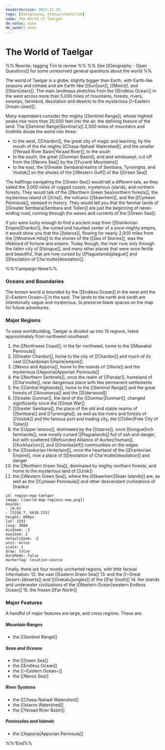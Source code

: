 ```yaml
---
headerVersion: 2023.11.25
tags: [background, status/check/tim]
name: The World of Taelgar
dm_notes: none
dm_owner: none
---
```

# The World of Taelgar

%% Rewrite; tagging Tim to review %%
%% See [[Geography - Open Questions]] for some unresolved general questions about the world %%

The world of Taelgar is a globe, slightly bigger than Earth, with Earth-like seasons and climate and am Earth-like [[Sun|sun]], [[Moon]], and [[Stars|stars]]. The main landmass stretches from the [[Endless Ocean]] in the west across more than 5,000 miles of mountains, forests, rivers, swamps, farmland, desolation and deserts to the mysterious [[~Eastern Ocean~|east]].  

Many mapmakers consider the mighty [[Sentinel Range]], whose highest peaks rise more than 20,000 feet into the air, the defining feature of the land. The [[Sentinel Range|Sentinel's]] 2,500 miles of mountains and foothills divide the world into three: 
* to the west, [[Chardon]], the great city of magic and learning, by the mouth of the the mighty [[Chasa-Nahadi Watershed]], and the smaller [[Yeraad River Basin|Yeraad River]], to the south
* to the south, the great [[Dunmari Basin]], arid and windswept, cut off from the [[Nevos Sea]] by the [[Yuvanti Mountains]]
* to the east, the [[Greater Sembara|realms of Sembara, Tyrwingha, and Vostok]] on the shores of the [[Western Gulf]] of the [[Green Sea]]

The halflings navigating the [[Green Sea]] would tell a different tale, as they sailed the 3,000 miles of rugged coasts, mysterious islands, and northern forests. They would talk of the [[Northern Green Sea|northern forests]], the mysterious island of [[Irrla]], the volcanic [[Skaerhem]], and the [[Cymean Peninsula]], steeped in history. They would tell you that the familiar lands of [[Greater Sembara|Sembara and Tollen]] are just the beginning of never-ending road, running through the waves and currents of the [[Green Sea]].

If you were lucky enough to find a ancient map from [[Drankorian Empire|Drankor]], the ruined and haunted center of a once-mighty empire, it would show you that the [[Istaros]], flowing for nearly 2,000 miles from the [[Mostreve Hills]] to the shores of the [[Sea of Storms]], was the lifeblood of fortune and empire. Today though, the river runs only through the fallen city of [[Isingue]], and many other places that were once fertile and beautiful, that are now cursed by [[Plaguelands|plague]] and [[Desolation of Cha'mutte|desolation]]. 

%%^Campaign:None%%
### Oceans and Boundaries
The known world is bounded by the [[Endless Ocean]] in the west and the [[~Eastern Ocean~]] in the east. The lands to the north and south are intentionally vague and mysterious, to preserve blank spaces on the map for future adventures.
### Major Regions
To ease worldbuilding, Taelgar is divided up into 13 regions, listed approximately from northwest-southeast:

1. the [[Northwest Coast]], in the far northwest, home to the [[Mawakel Peninsula]]
2.  [[Greater Chardon]], home to the city of [[Chardon]] and much of its vast [[Chardonian Empire|empire]]
3.  [[Nevos and Apporia]], home to the islands of [[Illoria]] and the mysterious [[Apporia|Apporian Peninsula]]
4. the [[Northern Sentinels]], once the realm of [[Pandar]], homeland of [[Cha'mutte]], now dangerous place with few permanent settlements
5. the [[Central Highlands]], home to the [[Sentinel Range]] and the great forests of [[Ainumarya]] and the [[Elderwood]]
6. [[Greater Dunmar]], the land of the [[Dunmar|Dunmari]], changed significantly since the [[Great War]]
7.  [[Greater Sembara]], the place of the old and stable realms of [[Sembara]] and [[Tyrwingha]], as well as the rivers and forests of [[Vostok]] and the famous port and trading city, the [[Tollen|Free City of Tollen]]
8. the [[Upper Istaros]], dominated by the [[Istaros]], once [[Isingue|rich farmlands]], now mostly cursed [[Plaguelands]] full of ash and danger, but with scattered [[Refounded Alliance of Aurbez|human]], [[Xurkhaz|orc]], and [[Orenlas|elf]] communities on the edges
9. the [[Drankorian Hinterland]], once the heartland of the [[Drankorian Empire]], now a place of [[Desolation of Cha'mutte|desolation]] and danger
10. the [[Northern Green Sea]], dominated by mighty northern forests, and home to the mysterious land of [[Ursk]]
11. the [[Western Green Sea]], where the [[Skaerhem|Skaer Islands]] are, as well as the [[Cymean Peninsula]] and other descendant civilizations of Drankor

```leaflet 
id: region-map-taelgar
image: [[world-map-regions-new.png]] 
bounds: 
- [0,0]
- [5156.7, 6636.233]
height: 600px  
lat: 3333
long: 3000
minZoom: -3
maxZoom: 2
defaultZoom: -2
unit: miles 
scale: 1
draw: false
darkMode: false
markerTag: location-source
```

Finally, there are four mostly uncharted regions, with little factual information:
12. the vast [[Eastern Green Sea]]
13. and the [[~Great Desert~|deserts]] and [[Orekatu|jungles]] of the [[Far South]]
14.  the islands and underwater civilizations of the [[Western Ocean|western Endless Ocean]]
15. the frozen [[Far North]]

### Major Features
A handful of major features are large, and cross regions. These are:
##### Mountain Ranges
* the [[Sentinel Range]]
##### Seas and Oceans
* the [[Green Sea]]
* the [[Endless Ocean]]
* the [[~Eastern Ocean~]]
* the [[Nevos Sea]]
##### River Systems
- the [[Chasa-Nahadi Watershed]]
- the [[Istaros Watershed]]
- the [[Yeraad River Basin]]
##### Peninsulas and Islands
* the [[Apporia|Apporian Peninsula]]

%%^End%%